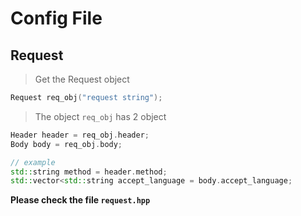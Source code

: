 # Config File
## Request
> Get the Request object
```cpp
Request req_obj("request string");
```
> The object ```req_obj``` has 2 object
```cpp
Header header = req_obj.header;
Body body = req_obj.body;
```
```cpp
// example
std::string method = header.method;
std::vector<std::string accept_language = body.accept_language;
```
**Please check the file ```request.hpp```**